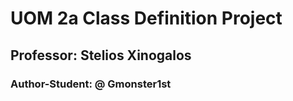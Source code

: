# UOM 2a Class Definition Project
## Professor: Stelios Xinogalos
### Author-Student: @ Gmonster1st
